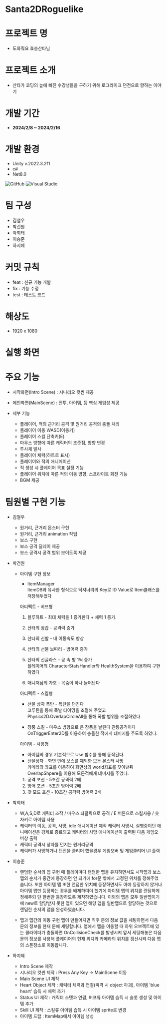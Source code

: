 # Santa2DRoguelike

# 프로젝트 명
- 도와줘요 효승산타님

# 프로젝트 소개
- 산타가 코딩의 늪에 빠진 수강생들을 구하기 위해 로그라이크 던전으로 향하는 이야기

# 개발 기간
- **2024/2/8 ~ 2024/2/16**

# 개발 환경
- Unity v.2022.3.2f1
- c#
- Net8.0
  
![GitHub](https://img.shields.io/badge/github-%23121011.svg?style=for-the-badge&logo=github&logoColor=white)
![Visual Studio](https://img.shields.io/badge/visual%20studio-9B4DE3?style=for-the-badge&logo=visual%20studio&logoColor=white)

# 팀 구성
- 김철우
- 박건원
- 박희태
- 이승준
- 하지혜

# 커밋 규칙
- feat : 신규 기능 개발
- fix : 기능 수정
- test : 테스트 코드

# 해상도
- 1920 x 1080

# 실행 화면


# 주요 기능
- 시작화면(Intro Scene)
  : 시나리오 컷씬 제공
  
- 메인화면(MainScene)
  : 전투, 아이템, 등 핵심 게임성 제공

- 세부 기능
  - 플레이어, 적의 근거리 공격 및 원거리 공격의 충돌 처리
  - 플레이어 이동 WASD(이동키)
  - 플레이어 스킬 단축키(E)
  - 마우스 방향에 따른 캐릭터의 조준점, 방향 변경
  - 투사체 발사
  - 플레이어 체력(하트로 표시)
  - 플레이어와 적의 애니메이션
  - 적 생성 시 플레이어 목표 설정 기능
  - 플레이어 위치에 따른 적의 이동 방향, 스프라이트 회전 기능
  - BGM 제공


# 팀원별 구현 기능
- 김철우
  - 원거리, 근거리 몬스터 구현
  - 원거리, 근거리 animation 작업
  - 보스 구현
  - 보스 공격 딜레이 제공
  - 보스 공격시 공격 범위 보이도록 제공



- 박건원
  - 아이템 구현 정보
    - ItemManager        
        ItemDB와 유사한 형식으로 딕셔너리의 Key로 ID Value로 Item클래스를 저장해두었다
        
    
    아티펙트 - 버프형    
    1. 블루하트 - 최대 체력을 1 증가한다 + 체력 1 증가.
    2. 산타의 장갑 - 공격력 증가
    3. 산타의 신발 - 내 이동속도 향상
    4. 산타의 선물 보따리 - 방어력 증가
    5. 산타의 선글라스 - 공 속 방 1씩 증가        
        플레이어의 CharacterStatsHandler와 HealthSystem을 이용하여 구현하였다
        
    1. 매니저님의 가호 - 목숨이 하나 늘어난다
        
    
    아티펙트 - 스킬형    
    - 선물 상자 폭탄 - 폭탄을 던진다        
        코루틴을 통해 폭발 타이밍을 조절해 주었고         
        Physics2D.OverlapCircleAll를 통해 폭발 범위를 조절하였다
        
    - 장풍 스킬 - 마우스 방향으로 큰 장풍을 날린다 관통공격이다    
        OnTriggerEnter2D를 이용하여 충돌한 적에게 데미지를 주도록 하였다.
        
    
    아이템 - 사용형    
    - 아이템의 경우 기본적으로 Use 함수를 통해 동작된다.
    - 선물상자 - 화면 안에 보스를 제외한 모든 몬스터 사망        
        카메라의 좌표를 이용하여 화면상의 world좌표를 찾아낸뒤       
        OverlapShpere을 이용해 모든적에게 데미지를 주었다. 
        
    1. 공격 포션 - 5초간 공격력 2배
    2. 방어 포션 - 5초간 방어력 2배
    3. 갓 모드 포션 - 10초간 공격력 방어력 2배


  
- 박희태
   - W,A,S,D로 캐릭터 조작 / 마우스 좌클릭으로 공격 / E 버튼으로 스킬사용 / 숫자키로 아이템 사용
   - 캐릭터의 이동, 공격, 사망, idle 애니메이션 제작
     캐릭터 사망시, 실행중이던 애니메이션은 강제로 종료되고 캐릭터의 사망 애니메이션이 출력된 다음 게임오버창 출력
   - 캐릭터 공격시 상자를 던지는 원거리공격
   - 캐릭터가 사망하거나 던전을 클리어 했을경우 게임오버 및 게임클리어 UI 출력



   
- 이승준
  - 랜덤한 순서의 맵 구현
    매 플레이마다 랜덤한 맵을 유지하면서도 시작맵과 보스맵의 순서가 중간에 등장하면 안 되기에 for문 밖에서 고정된 위치를 정해주었습니다.
    또한 아이템 맵 또한 랜덤한 위치에 등장하면서도 아예 등장하지 않거나 아이템 맵만 등장하는 경우를 배제하여야 했기에 아이템 맵의 위치를 랜덤하게 정해주되 단 한번만 등장하도록 제작하였습니다.
    이외의 맵은 모두 일반맵이기에 new로 할당받지 못한 맵이 있으면 해당 맵을 일반맵으로 할당하는 것으로 랜덤한 순서의 맵을 완성하였습니다.

  - 맵과 맵간의 이동 구현
    맵이 만들어지면 직후 문의 정보 값을 세팅하면서 다음 문의 정보를 현재 문에 세팅합니다.
    맵에서 맵을 이동할 때 하위 오브젝트에 있는 콜라이더가 충돌하면 OnCollisionCheck를 발생시켜 앞서 세팅해놓은 다음
    문의 정보를 사용해 플레이어의 현재 위치와 카메라의 위치를 갱신시켜 다음 맵의 스폰장소로 이동합니다.



  
- 하지혜
  - Intro Scene 제작
  - 시나리오 컷씬 제작 : Press Any Key -> MainScene 이동
  - Main Scene UI 제작
  - Heart Object 제작 : 캐릭터 체력과 연결(피격 시 object 파괴), 아이템 'blue heart' 습득 시 체력 추가
  - Status UI 제작 : 캐릭터 스탯과 연결, 버프류 아이템 습득 시 슬롯 생성 및 아이템 추가
  - Skill UI 제작 : 스킬류 아이템 습득 시 아이템 sprite로 변경
  - 아이템 드랍 : ItemMap에서 아이템 생성
